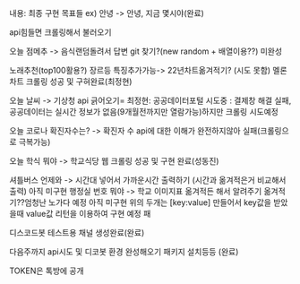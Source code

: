 내용: 최종 구현 목표들 
ex) 안녕 -> 안녕, 지금 몇시야(완료)

api힘들면 크롤링해서 불러오기

 오늘 점메추 -> 음식랜덤돌려서 답변 git 찾기?(new random + 배열이용??) 미완성

 노래추천(top100활용?) 장르등 특징추가가능-> 22년차트옮겨적기? (시도 못함) 멜론차트 크롤링 성공 및 구혀완료(최정현)

 오늘 날씨 -> 기상청 api 긁어오기= 최정현: 공공데이터포털 시도중 : 결제창 해결 실패, 공공데이터는 실시간 정보가 없음(9개월전까지만 열람가능)하지만 크롤링 시도예정

 오늘 코로나 확진자수는? -> 확진자 수 api에 대한 이해가 완전하지않아 실패(크롤링으로 극복가능)

 오늘 학식 뭐야 -> 학교식당 웹 크롤링 성공 및 구현 완료(성동진)

 셔틀버스 언제와 -> 시간대 넣어서 가까운시간 출력하기	(시간과 옮겨적은거 비교해서 출력) 아직 미구현
 행정실 번호 뭐야 -> 학교 이미지표 옮겨적든 해서 알려주기	옮겨적기??엄청난 노가다 예정  아직 미구현
 위의 두개는 [key:value] 만들어서 key값을 받았을때 value값 리턴을 이용하여 구현 예정
패

 디스코드봇 테스트용 채널 생성완료(완료)

다음주까지 api시도 및 디코봇 환경 완성해오기 패키지 설치등등	(완료)


TOKEN은 톡방에 공개

